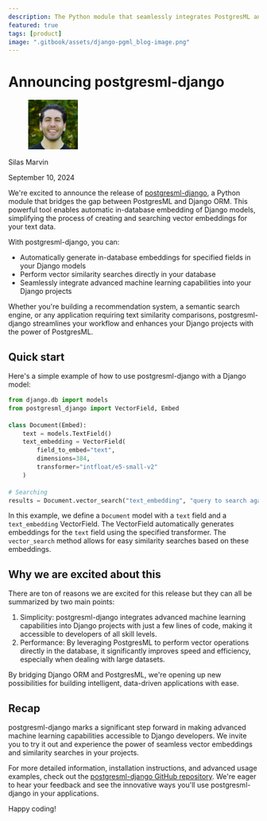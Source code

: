 ```yaml
---
description: The Python module that seamlessly integrates PostgresML and Django ORM
featured: true
tags: [product]
image: ".gitbook/assets/django-pgml_blog-image.png"
---
```


# Announcing postgresml-django

<div align="left">

<figure><img src=".gitbook/assets/silas.jpg" alt="Author" width="100"><figcaption></figcaption></figure>

</div>

Silas Marvin

September 10, 2024

We're excited to announce the release of [postgresml-django](https://github.com/postgresml/postgresml-django), a Python module that bridges the gap between PostgresML and Django ORM. This powerful tool enables automatic in-database embedding of Django models, simplifying the process of creating and searching vector embeddings for your text data.

With postgresml-django, you can:
- Automatically generate in-database embeddings for specified fields in your Django models
- Perform vector similarity searches directly in your database
- Seamlessly integrate advanced machine learning capabilities into your Django projects

Whether you're building a recommendation system, a semantic search engine, or any application requiring text similarity comparisons, postgresml-django streamlines your workflow and enhances your Django projects with the power of PostgresML.

## Quick start

Here's a simple example of how to use postgresml-django with a Django model:

```python
from django.db import models
from postgresml_django import VectorField, Embed

class Document(Embed):
    text = models.TextField()
    text_embedding = VectorField(
        field_to_embed="text",
        dimensions=384,
        transformer="intfloat/e5-small-v2"
    )

# Searching
results = Document.vector_search("text_embedding", "query to search against")
```

In this example, we define a `Document` model with a `text` field and a `text_embedding` VectorField. The VectorField automatically generates embeddings for the `text` field using the specified transformer. The `vector_search` method allows for easy similarity searches based on these embeddings.

## Why we are excited about this

There are ton of reasons we are excited for this release but they can all be summarized by two main points:

1. Simplicity: postgresml-django integrates advanced machine learning capabilities into Django projects with just a few lines of code, making it accessible to developers of all skill levels.
2. Performance: By leveraging PostgresML to perform vector operations directly in the database, it significantly improves speed and efficiency, especially when dealing with large datasets.

By bridging Django ORM and PostgresML, we're opening up new possibilities for building intelligent, data-driven applications with ease.

## Recap

postgresml-django marks a significant step forward in making advanced machine learning capabilities accessible to Django developers. We invite you to try it out and experience the power of seamless vector embeddings and similarity searches in your projects.

For more detailed information, installation instructions, and advanced usage examples, check out the [postgresml-django GitHub repository](https://github.com/postgresml/postgresml-django). We're eager to hear your feedback and see the innovative ways you'll use postgresml-django in your applications.

Happy coding!
